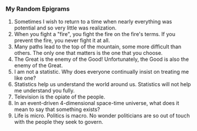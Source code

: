 ### My Random Epigrams

1. Sometimes I wish to return to a time when nearly everything was potential and so very little was realization.
1. When you fight a "fire", you fight the fire on the fire's terms. If you prevent the fire, you never fight it at all.
1. Many paths lead to the top of the mountain, some more difficult than others. The only one that matters is the one that you choose.
1. The Great is the enemy of the Good! Unfortunately, the Good is also the enemy of the Great.
1. I am not a statistic. Why does everyone continually insist on treating me like one?
1. Statistics help us understand the world around us. Statistics will not help me understand you fully.
1. Television is the opiate of the people.
1. In an event-driven 4-dimensional space-time universe, what does it mean to say that something exists?
1. Life is micro. Politics is macro.  No wonder politicians are so out of touch with the people they seek to govern.
